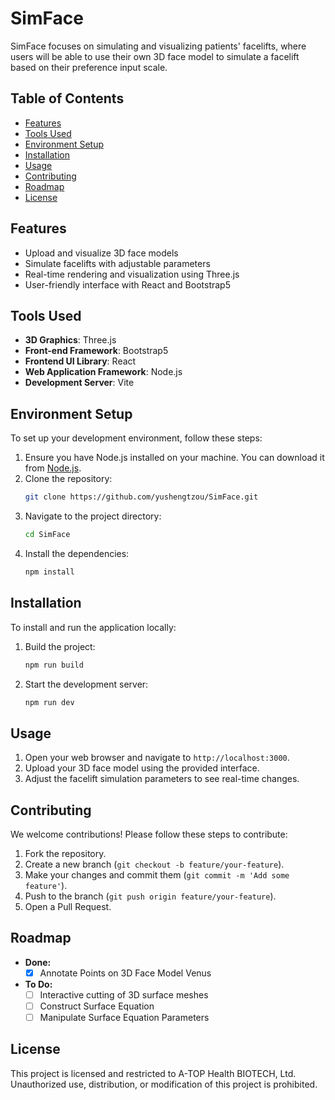 # SimFace

SimFace focuses on simulating and visualizing patients' facelifts, where users will be able to use their own 3D face model to simulate a facelift based on their preference input scale.

## Table of Contents
- [Features](#features)
- [Tools Used](#tools-used)
- [Environment Setup](#environment-setup)
- [Installation](#installation)
- [Usage](#usage)
- [Contributing](#contributing)
- [Roadmap](#roadmap)
- [License](#license)

## Features
- Upload and visualize 3D face models
- Simulate facelifts with adjustable parameters
- Real-time rendering and visualization using Three.js
- User-friendly interface with React and Bootstrap5

## Tools Used
- **3D Graphics**: Three.js
- **Front-end Framework**: Bootstrap5
- **Frontend UI Library**: React
- **Web Application Framework**: Node.js
- **Development Server**: Vite

## Environment Setup
To set up your development environment, follow these steps:

1. Ensure you have Node.js installed on your machine. You can download it from [Node.js](https://nodejs.org/).
2. Clone the repository:
    ```bash
    git clone https://github.com/yushengtzou/SimFace.git
    ```
3. Navigate to the project directory:
    ```bash
    cd SimFace
    ```
4. Install the dependencies:
    ```bash
    npm install
    ```

## Installation
To install and run the application locally:

1. Build the project:
    ```bash
    npm run build
    ```
2. Start the development server:
    ```bash
    npm run dev
    ```

## Usage
1. Open your web browser and navigate to `http://localhost:3000`.
2. Upload your 3D face model using the provided interface.
3. Adjust the facelift simulation parameters to see real-time changes.

## Contributing
We welcome contributions! Please follow these steps to contribute:

1. Fork the repository.
2. Create a new branch (`git checkout -b feature/your-feature`).
3. Make your changes and commit them (`git commit -m 'Add some feature'`).
4. Push to the branch (`git push origin feature/your-feature`).
5. Open a Pull Request.

## Roadmap
- **Done:**
    - [x] Annotate Points on 3D Face Model
Venus
- **To Do:**
    - [ ] Interactive cutting of 3D surface meshes
    - [ ] Construct Surface Equation
    - [ ] Manipulate Surface Equation Parameters

## License
This project is licensed and restricted to A-TOP Health BIOTECH, Ltd. Unauthorized use, distribution, or modification of this project is prohibited.
